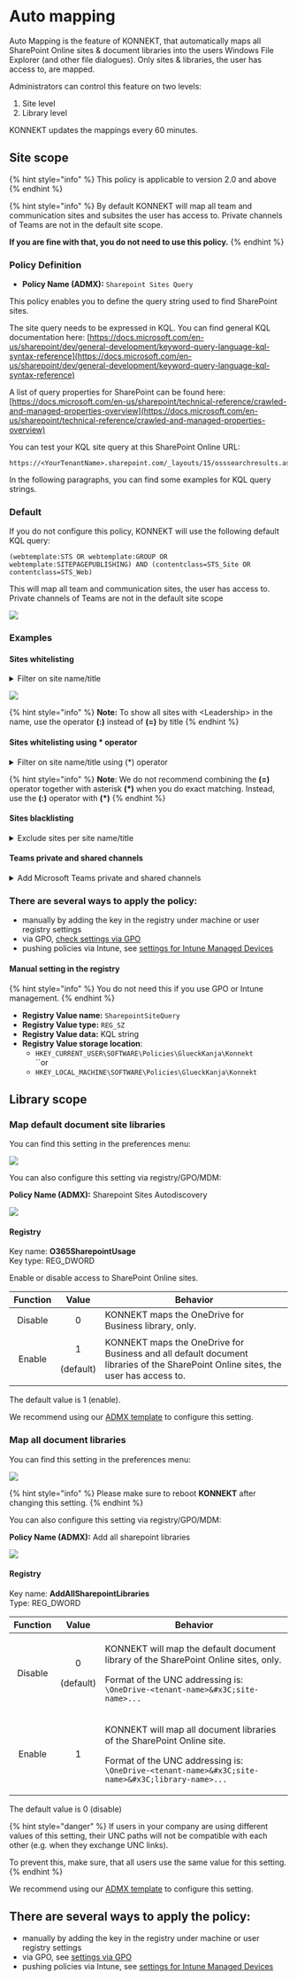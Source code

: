 # Auto mapping

Auto Mapping is the feature of KONNEKT, that automatically maps all SharePoint Online sites & document libraries into the users Windows File Explorer (and other file dialogues). Only sites & libraries, the user has access to, are mapped.

Administrators can control this feature on two levels:

1. Site level
2. Library level

KONNEKT updates the mappings every 60 minutes.

## Site scope

{% hint style="info" %}
This policy is applicable to version 2.0 and above
{% endhint %}

{% hint style="info" %}
By default KONNEKT will map all team and communication sites and subsites the user has access to. Private channels of Teams are not in the default site scope.

**If you are fine with that, you do not need to use this policy.**
{% endhint %}

### **Policy** Definition

* **Policy Name (ADMX):** `Sharepoint Sites Query`

This policy enables you to define the query string used to find SharePoint sites.

The site query needs to be expressed in KQL. You can find general KQL documentation here: [https://docs.microsoft.com/en-us/sharepoint/dev/general-development/keyword-query-language-kql-syntax-reference](https://docs.microsoft.com/en-us/sharepoint/dev/general-development/keyword-query-language-kql-syntax-reference)

A list of query properties for SharePoint can be found here: [https://docs.microsoft.com/en-us/sharepoint/technical-reference/crawled-and-managed-properties-overview](https://docs.microsoft.com/en-us/sharepoint/technical-reference/crawled-and-managed-properties-overview)

You can test your KQL site query at this SharePoint Online URL:

```
https://<YourTenantName>.sharepoint.com/_layouts/15/osssearchresults.aspx
```

In the following paragraphs, you can find some examples for KQL query strings.

### Default

If you do not configure this policy, KONNEKT will use the following default KQL query:

```
(webtemplate:STS OR webtemplate:GROUP OR webtemplate:SITEPAGEPUBLISHING) AND (contentclass=STS_Site OR contentclass=STS_Web)
```

This will map all team and communication sites, the user has access to. Private channels of Teams are not in the default site scope

![](<../../.gitbook/assets/sharepoint site query policy.png>)

### Examples

#### Sites whitelisting

<details>

<summary>Filter on site name/title</summary>

`Title="<MySiteName>"`

**Query String** to map only the sites "Give" and "Leadership"

```
(webtemplate:STS OR webtemplate:GROUP OR webtemplate:SITEPAGEPUBLISHING) AND (contentclass=STS_Site OR contentclass=STS_Web) AND (title="Give" OR title="Leadership")
```

**Note:** restarting KONNEKT is required to apply the policy

</details>

![](../../.gitbook/assets/KONNEKTQueryPolicy.png)

{% hint style="info" %}
**Note:** To show all sites with \<Leadership> in the name, use the operator **(:)** instead of **(=)** by title
{% endhint %}

#### Sites whitelisting using \* operator

<details>

<summary>Filter on site name/title using (*) operator</summary>

Show all sites has a word starting with Con `title:<"Con*">`

**Query string**

```
(webtemplate:STS OR webtemplate:GROUP OR webtemplate:SITEPAGEPUBLISHING) AND (contentclass=STS_Site OR contentclass=STS_Web) AND (title:"Con*")
```

</details>

{% hint style="info" %}
**Note**: We do not recommend combining the **(=)** operator together with asterisk **(\*)** when you do exact matching. Instead, use the **(:)** operator with **(\*)**
{% endhint %}

#### Sites blacklisting

<details>

<summary>Exclude sites per site name/title</summary>

Map all sites and libraries except specific sites (and their libraries)

**Query string** to exclude **** `<Site01>` **** and **** `<Site02>`

```
(webtemplate:STS OR webtemplate:GROUP OR webtemplate:SITEPAGEPUBLISHING) AND (NOT (sitetitle:"Site01" OR sitetitle:"Site02"))
```

**Note:** restarting KONNEKT is required to apply the policy

</details>

#### Teams private and shared channels

<details>

<summary>Add Microsoft Teams private and shared channels</summary>

Map all **** SP **** sites, Teams private channels and Teams shared channels&#x20;

By adding `webtemplate:TEAMCHANNEL` to the query

**Query string**

```
(webtemplate:STS OR webtemplate:GROUP OR webtemplate:SITEPAGEPUBLISHING OR webtemplate:TEAMCHANNEL) AND (contentclass=STS_Site OR contentclass=STS_Web)
```

**Note:** restarting KONNEKT is required to apply the policy

</details>

### **There are several ways to apply the policy:**

* manually by adding the key in the registry under machine or user registry settings
* via GPO, [check settings via GPO](../management-options/settings-via-gpo.md)
* pushing policies via Intune, see [settings for Intune Managed Devices](../management-options/setting-for-intune-managed-devices/intune-mappings.md#sharepoint-site-query)

#### **Manual setting in the registry**

{% hint style="info" %}
You do not need this if you use GPO or Intune management.
{% endhint %}

* **Registry Value name:** `SharepointSiteQuery`
* **Registry Value type:** `REG_SZ`
* **Registry Value data:** KQL string
* **Registry Value storage location**:
  * `HKEY_CURRENT_USER\SOFTWARE\Policies\GlueckKanja\Konnekt`\
    ``or
  * `HKEY_LOCAL_MACHINE\SOFTWARE\Policies\GlueckKanja\Konnekt`

## Library scope

### Map default document site libraries

You can find this setting in the preferences menu:

![](<../../.gitbook/assets/2022-08-02 16\_26\_17-Window.png>)

You can also configure this setting via registry/GPO/MDM:

**Policy Name (ADMX):** Sharepoint Sites Autodiscovery

![](<../../.gitbook/assets/2022-08-16 15\_15\_20-LabServer ‎- Remotedesktop.png>)

#### Registry

Key name: **O365SharepointUsage**\
Key type: REG\_DWORD

Enable or disable access to SharePoint Online sites.

| Function |           Value          | Behavior                                                                                                                          |
| :------: | :----------------------: | --------------------------------------------------------------------------------------------------------------------------------- |
|  Disable |             0            | KONNEKT maps the OneDrive for Business library, only.                                                                             |
|  Enable  | <p>1</p><p>(default)</p> | KONNEKT maps the OneDrive for Business and all default document libraries of the SharePoint Online sites, the user has access to. |

The default value is 1 (enable).

We recommend using our [ADMX template](../management-options/settings-via-gpo.md#admx-file) to configure this setting.

### Map all document libraries

You can find this setting in the preferences menu:

![](<../../.gitbook/assets/2022-08-02 16\_26\_54-Window.png>)

{% hint style="info" %}
Please make sure to reboot **KONNEKT** after changing this setting.
{% endhint %}

You can also configure this setting via registry/GPO/MDM:

**Policy Name (ADMX):** Add all sharepoint libraries

![](<../../.gitbook/assets/2022-08-16 15\_22\_33-LabServer ‎- Remotedesktop.png>)

#### Registry

Key name: **AddAllSharepointLibraries**\
Type: REG\_DWORD

| Function |           Value          | Behavior                                                                                                                                                                                                     |
| :------: | :----------------------: | ------------------------------------------------------------------------------------------------------------------------------------------------------------------------------------------------------------ |
|  Disable | <p>0</p><p>(default)</p> | <p>KONNEKT will map the default document library of the SharePoint Online sites, only.</p><p>Format of the UNC addressing is: <br><code>\\OneDrive-&#x3C;tenant-name>\&#x3C;site-name>\...</code></p>        |
|  Enable  |             1            | <p>KONNEKT will map all document libraries of the SharePoint Online site.</p><p>Format of the UNC addressing is: <br><code>\\OneDrive-&#x3C;tenant-name>\&#x3C;site-name>\&#x3C;library-name>\...</code></p> |

The default value is 0 (disable)

{% hint style="danger" %}
If users in your company are using different values of this setting, their UNC paths will not be compatible with each other (e.g. when they exchange UNC links).

To prevent this, make sure, that all users use the same value for this setting.
{% endhint %}

We recommend using our [ADMX template](../management-options/settings-via-gpo.md#admx-file) to configure this setting.

## **There are several ways to apply the policy:**

* manually by adding the key in the registry under machine or user registry settings
* via GPO, see [settings via GPO](../management-options/settings-via-gpo.md)
* pushing policies via Intune, see [settings for Intune Managed Devices](../management-options/setting-for-intune-managed-devices/intune-mappings.md#add-sharepoint-libraries)
